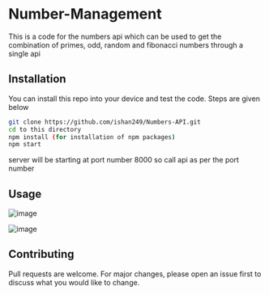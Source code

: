 # Number-Management

This is a code for the numbers api which can be used to get the combination of primes, odd, random and fibonacci numbers through a single api

## Installation

You can install this repo into your device and test the code. Steps are given below

```bash
git clone https://github.com/ishan249/Numbers-API.git
cd to this directory
npm install (for installation of npm packages) 
npm start
```
server will be starting at port number 8000 so call api as per the port number
## Usage
![image](https://github.com/ishan249/Numbers-API/assets/81821878/82e58305-f03b-4ea2-9543-d3a9b43df699)

![image](https://github.com/ishan249/Numbers-API/assets/81821878/9f1e77ea-9a40-4a77-b0c1-786a9154626b)



## Contributing

Pull requests are welcome. For major changes, please open an issue first
to discuss what you would like to change.
